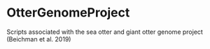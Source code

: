 # OtterGenomeProject
Scripts associated with the sea otter and giant otter genome project (Beichman et al. 2019)
